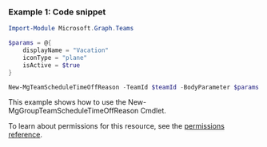 ### Example 1: Code snippet

```powershellImport-Module Microsoft.Graph.Teams

$params = @{
	displayName = "Vacation"
	iconType = "plane"
	isActive = $true
}

New-MgTeamScheduleTimeOffReason -TeamId $teamId -BodyParameter $params
```
This example shows how to use the New-MgGroupTeamScheduleTimeOffReason Cmdlet.
To learn about permissions for this resource, see the [permissions reference](/graph/permissions-reference).

